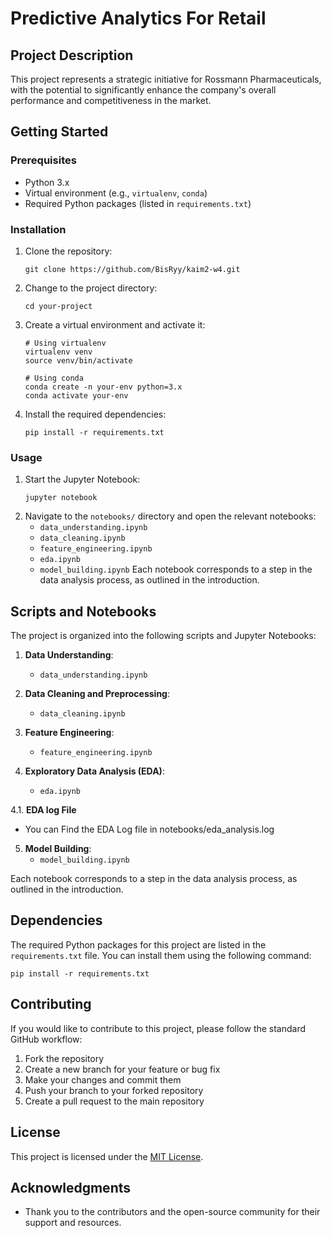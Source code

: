 # Predictive Analytics For Retail

## Project Description

This project represents a strategic initiative for Rossmann Pharmaceuticals, with the potential to significantly enhance the company's overall performance and competitiveness in the market.

## Getting Started

### Prerequisites

- Python 3.x
- Virtual environment (e.g., `virtualenv`, `conda`)
- Required Python packages (listed in `requirements.txt`)

### Installation

1. Clone the repository:
   ```
   git clone https://github.com/BisRyy/kaim2-w4.git
   ```
2. Change to the project directory:
   ```
   cd your-project
   ```
3. Create a virtual environment and activate it:

   ```
   # Using virtualenv
   virtualenv venv
   source venv/bin/activate

   # Using conda
   conda create -n your-env python=3.x
   conda activate your-env
   ```

4. Install the required dependencies:
   ```
   pip install -r requirements.txt
   ```

### Usage

1. Start the Jupyter Notebook:
   ```
   jupyter notebook
   ```
2. Navigate to the `notebooks/` directory and open the relevant notebooks:
   - `data_understanding.ipynb`
   - `data_cleaning.ipynb`
   - `feature_engineering.ipynb`
   - `eda.ipynb`
   - `model_building.ipynb`
     Each notebook corresponds to a step in the data analysis process, as outlined in the introduction.

## Scripts and Notebooks

The project is organized into the following scripts and Jupyter Notebooks:

1. **Data Understanding**:

   - `data_understanding.ipynb`

2. **Data Cleaning and Preprocessing**:

   - `data_cleaning.ipynb`

3. **Feature Engineering**:

   - `feature_engineering.ipynb`

4. **Exploratory Data Analysis (EDA)**:

   - `eda.ipynb`

4.1. **EDA log File**

- You can Find the EDA Log file in notebooks/eda_analysis.log

5. **Model Building**:
   - `model_building.ipynb`

Each notebook corresponds to a step in the data analysis process, as outlined in the introduction.

## Dependencies

The required Python packages for this project are listed in the `requirements.txt` file. You can install them using the following command:

```
pip install -r requirements.txt
```

## Contributing

If you would like to contribute to this project, please follow the standard GitHub workflow:

1. Fork the repository
2. Create a new branch for your feature or bug fix
3. Make your changes and commit them
4. Push your branch to your forked repository
5. Create a pull request to the main repository

## License

This project is licensed under the [MIT License](LICENSE).

## Acknowledgments

- Thank you to the contributors and the open-source community for their support and resources.
